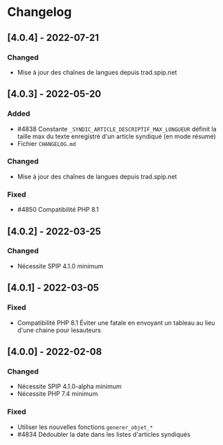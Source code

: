 # Changelog

## [4.0.4] - 2022-07-21

### Changed

- Mise à jour des chaînes de langues depuis trad.spip.net


## [4.0.3] - 2022-05-20

### Added

- #4838 Constante `_SYNDIC_ARTICLE_DESCRIPTIF_MAX_LONGUEUR` définit la taille max du texte enregistré d'un article syndiqué (en mode résumé)
- Fichier `CHANGELOG.md`

### Changed

- Mise à jour des chaînes de langues depuis trad.spip.net

### Fixed

- #4850 Compatibilité PHP 8.1


## [4.0.2] - 2022-03-25

### Changed

- Nécessite SPIP 4.1.0 minimum


## [4.0.1] - 2022-03-05

### Fixed

- Compatibilité PHP 8.1 Éviter une fatale en envoyant un tableau au lieu d'une chaine pour lesauteurs


## [4.0.0] - 2022-02-08

### Changed

- Nécessite SPIP 4.1.0-alpha minimum
- Nécessite PHP 7.4 minimum

### Fixed

- Utiliser les nouvelles fonctions `generer_objet_*`
- #4834 Dédoubler la date dans les listes d'articles syndiqués
